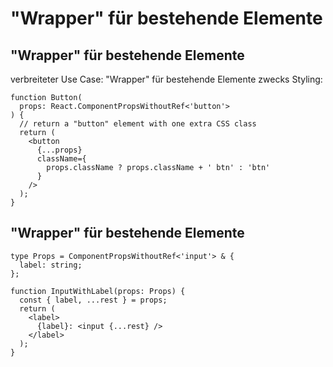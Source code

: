 # "Wrapper" für bestehende Elemente

## "Wrapper" für bestehende Elemente

verbreiteter Use Case: "Wrapper" für bestehende Elemente zwecks Styling:

```tsx
function Button(
  props: React.ComponentPropsWithoutRef<'button'>
) {
  // return a "button" element with one extra CSS class
  return (
    <button
      {...props}
      className={
        props.className ? props.className + ' btn' : 'btn'
      }
    />
  );
}
```

## "Wrapper" für bestehende Elemente

```tsx
type Props = ComponentPropsWithoutRef<'input'> & {
  label: string;
};

function InputWithLabel(props: Props) {
  const { label, ...rest } = props;
  return (
    <label>
      {label}: <input {...rest} />
    </label>
  );
}
```
